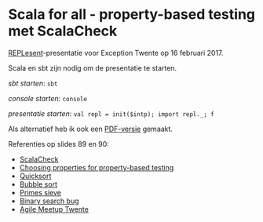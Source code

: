 # Scala for all - property-based testing met ScalaCheck

[REPLesent](https://github.com/marconilanna/REPLesent)-presentatie voor Exception Twente op 16 februari 2017.

Scala en sbt zijn nodig om de presentatie te starten.

_sbt starten_: `sbt`

_console starten_: `console`

_presentatie starten_: `val repl = init($intp); import repl._; f`

Als alternatief heb ik ook een [PDF-versie](pdf/scala_for_all_exception_twente_20170216.pdf) gemaakt.

Referenties op slides 89 en 90:

* [ScalaCheck](https://scalacheck.org)
* [Choosing properties for property-based testing](https://fsharpforfunandprofit.com/posts/property-based-testing-2)
* [Quicksort](https://gist.github.com/ferhatelmas/4080888)
* [Bubble sort](https://sudheeraedama.blogspot.nl/2013/11/sorting-algorithms-in-scala.html)
* [Primes sieve](https://stackoverflow.com/questions/9711785/find-prime-numbers-using-scala-help-me-to-improve)
* [Binary search bug](https://research.googleblog.com/2006/06/extra-extra-read-all-about-it-nearly.html)
* [Agile Meetup Twente](https://www.meetup.com/Agile-Meetup-Twente)
